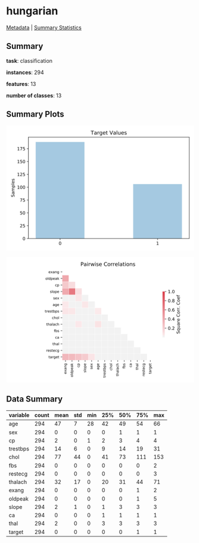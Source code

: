 # hungarian

[Metadata](metadata.yaml) | [Summary Statistics](summary_stats.csv)

## Summary

**task**: classification

**instances**: 294

**features**: 13

**number of classes**: 13

## Summary Plots

![Labels](label.svg)

![Corr](corr.svg)

## Data Summary

|	variable	|	count	|	mean	|	std	|	min	|	25%	|	50%	|	75%	|	max|
| --- | --- | --- | --- | --- | --- | --- | --- | --- |
|	age	|	294	|	47	|	7	|	28	|	42	|	49	|	54	|	66
|	sex	|	294	|	0	|	0	|	0	|	0	|	1	|	1	|	1
|	cp	|	294	|	2	|	0	|	1	|	2	|	3	|	4	|	4
|	trestbps	|	294	|	14	|	6	|	0	|	9	|	14	|	19	|	31
|	chol	|	294	|	77	|	44	|	0	|	41	|	73	|	111	|	153
|	fbs	|	294	|	0	|	0	|	0	|	0	|	0	|	0	|	2
|	restecg	|	294	|	0	|	0	|	0	|	0	|	0	|	0	|	3
|	thalach	|	294	|	32	|	17	|	0	|	20	|	31	|	44	|	71
|	exang	|	294	|	0	|	0	|	0	|	0	|	0	|	1	|	2
|	oldpeak	|	294	|	0	|	0	|	0	|	0	|	0	|	1	|	5
|	slope	|	294	|	2	|	1	|	0	|	1	|	3	|	3	|	3
|	ca	|	294	|	0	|	0	|	0	|	1	|	1	|	1	|	1
|	thal	|	294	|	2	|	0	|	0	|	3	|	3	|	3	|	3
|	target	|	294	|	0	|	0	|	0	|	0	|	0	|	1	|	1

